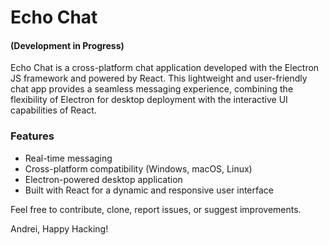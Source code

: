 # Echo Chat

#### (Development in Progress)

Echo Chat is a cross-platform chat application developed with the Electron JS framework and powered by React. This lightweight and user-friendly chat app provides a seamless messaging experience, combining the flexibility of Electron for desktop deployment with the interactive UI capabilities of React.

### Features

-   Real-time messaging
-   Cross-platform compatibility (Windows, macOS, Linux)
-   Electron-powered desktop application
-   Built with React for a dynamic and responsive user interface

Feel free to contribute, clone, report issues, or suggest improvements.

Andrei,
Happy Hacking!
